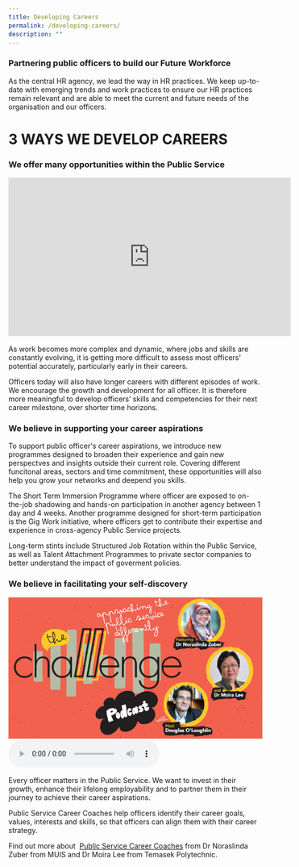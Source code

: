 ```yaml
---
title: Developing Careers
permalink: /developing-careers/
description: ""
---
```

<h3>Partnering public officers to build our Future Workforce</h3>

As the central HR agency, we lead the way in HR practices. We keep up-to-date with emerging trends and work practices to ensure our HR practices remain relevant and are able to meet the current and future needs of the organisation and our officers.

# 3 WAYS WE  DEVELOP CAREERS

<h3>We offer many opportunities within the Public Service</h3>

<iframe allow="autoplay; clipboard-write; encrypted-media; picture-in-picture; web-share" allowfullscreen="true" frameborder="0" scrolling="no" style="border:none;overflow:hidden" height="314" width="560" src="https://www.facebook.com/plugins/video.php?height=314&amp;href=https%3A%2F%2Fwww.facebook.com%2FPSDSingapore%2Fvideos%2F774943620039367%2F&amp;show_text=false&amp;width=560&amp;t=0"></iframe>

As work becomes more complex and dynamic, where jobs and skills are constantly evolving, it is getting more difficult to assess most officers' potential accurately, particularly early in their careers.  
  
Officers today will also have longer careers with different episodes of work. We encourage the growth and development for all officer. It is therefore more meaningful to develop officers’ skills and competencies for their next career milestone, over shorter time horizons.

<h3>We believe in supporting your career aspirations</h3>

To support public officer's career aspirations, we introduce new programmes designed to broaden their experience and gain new perspectves and insights outside their current role. Covering different funcitonal areas, sectors and time commitment, these opportunities will also help you grow your networks and deepend you skills.  
  
The Short Term Immersion Programme where officer are exposed to on-the-job shadowing and hands-on participation in another agency between 1 day and 4 weeks. Another programme designed for short-term participation is the Gig Work initiative, where officers get to contribute their expertise and experience in cross-agency Public Service projects.  
  
Long-term stints include Structured Job Rotation within the Public Service, as well as Talent Attachment Programmes to private sector companies to better understand the impact of goverment policies.

<h3>We believe in facilitating your self-discovery</h3>

![](/images/challenge-podcast-01-drnora_drmoira.jpeg)<br>
<audio align="centre" src="https://www.psd.gov.sg/videos/default-source/challenge-podcast/challenge-podcast-career-coaches.mp4" controls=""></audio>

Every officer matters in the Public Service. We want to invest in their growth, enhance their lifelong employability and to partner them in their journey to achieve their career aspirations.  
  
Public Service Career Coaches help officers identify their career goals, values, interests and skills, so that officers can align them with their career strategy.  
  
Find out more about&nbsp;&nbsp;[Public Service Career Coaches](https://www.psd.gov.sg/challenge/podcast/season-1/dr-noraslinda-zuber-and-dr-moira-lee-on-charting-career-paths)&nbsp;from Dr Noraslinda Zuber from MUIS and Dr Moira Lee from Temasek Polytechnic.